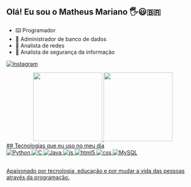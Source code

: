 ## Olá! Eu sou o Matheus Mariano 🖐️😃🇧🇷

- ⌨️ Programador
- 📂 Administrador de banco de dados
- 🔌 Analista de redes
- 🔐 Analista de segurança da informação

[![Instagram](https://img.shields.io/badge/Instagram-E4405F?style=for-the-badge&logo=instagram&logoColor=white)](https://www.instagram.com/7h3us_/)
<div align="center">
  <a href="https://github.com/7h3uz">
  <img height="180em" src="https://github-readme-stats.vercel.app/api?username=7h3uz&show_icons=true&theme=dark&count_private=true"/>
  <img height="180em" src="https://github-readme-stats.vercel.app/api/top-langs/?username=7h3uz&layout=compact&langs_count=7&theme=dark"/>
</div>
## Tecnologias que eu uso no meu dia

<div style="display: inline_block">
  <img align="center" alt="Python" src="https://img.shields.io/badge/Python-3776AB?style=for-the-badge&logo=python&logoColor=white" />
  <img align="center" alt="C" src="https://img.shields.io/badge/C-00599C?style=for-the-badge&logo=c&logoColor=white" />
  <img align="center" alt="Java" src="https://img.shields.io/badge/Java-ED8B00?style=for-the-badge&logo=java&logoColor=white" />
  <img align="center" alt="js" src="https://img.shields.io/badge/JavaScript-F7DF1E?style=for-the-badge&logo=javascript&logoColor=black" />
  <img align="center" alt="html5" src="https://img.shields.io/badge/HTML5-E34F26?style=for-the-badge&logo=html5&logoColor=white" />
  <img align="center" alt="css" src="https://img.shields.io/badge/CSS3-1572B6?style=for-the-badge&logo=css3&logoColor=white" />
  <img align="center" alt="MySQL" src="https://img.shields.io/badge/MySQL-005C84?style=for-the-badge&logo=mysql&logoColor=white" />
</div><br/>

Apaixonado por tecnologia, educação e por mudar a vida das pessoas através da programação.

